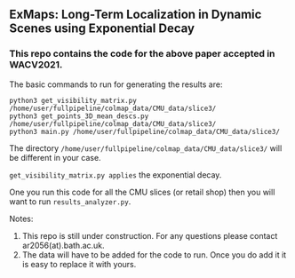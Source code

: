 ## ExMaps: Long-Term Localization in Dynamic Scenes using Exponential Decay

### This repo contains the code for the above paper accepted in WACV2021.


The basic commands to run for generating the results are:

    python3 get_visibility_matrix.py /home/user/fullpipeline/colmap_data/CMU_data/slice3/ 
    python3 get_points_3D_mean_descs.py /home/user/fullpipeline/colmap_data/CMU_data/slice3/ 
    python3 main.py /home/user/fullpipeline/colmap_data/CMU_data/slice3/

The directory `/home/user/fullpipeline/colmap_data/CMU_data/slice3/` will be different in your case. 

`get_visibility_matrix.py applies` the exponential decay.

One you run this code for all the CMU slices (or retail shop) then you will want to run `results_analyzer.py`. 

Notes: 

 1. This repo is still under construction. For any questions please
        contact ar2056(at).bath.ac.uk.   
 2. The data will have to be added for the
        code to run. Once you do add it it is easy to replace it with yours.
